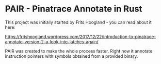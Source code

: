 # PAIR - Pinatrace Annotate in Rust

This project was initially started by Frits Hoogland - you can read about it here: 

https://fritshoogland.wordpress.com/2017/12/22/introduction-to-pinatrace-annotate-version-2-a-look-into-latches-again/

PAIR was created to make the whole process faster. Right now it annotate instruction pointers with symbols obtained from a provided binary. 


